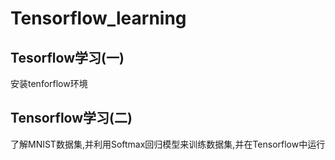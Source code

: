 # Tensorflow_learning
## Tesorflow学习(一)
安装tenforflow环境
## Tensorflow学习(二)
了解MNIST数据集,并利用Softmax回归模型来训练数据集,并在Tensorflow中运行